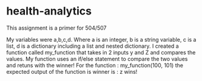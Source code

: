 # health-analytics
This assignment is a primer for 504/507

My variables were a,b,c,d. Where a is an integer, b is a string variable, c is a list, d is a dictionary including a list and nested dictionary. 
I created a function called my_function that takes in 2 inputs y and Z and compares the values. My function uses an if/else statement to compare the two values and retuns with the winner!
For the function : my_function(100, 101) the expected output of the function is winner is :  z wins!
